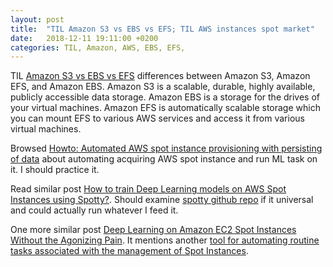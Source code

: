 ```yaml
---
layout: post
title:  "TIL Amazon S3 vs EBS vs EFS; TIL AWS instances spot market"
date:   2018-12-11 19:11:00 +0200
categories: TIL, Amazon, AWS, EBS, EFS, 
---
```

TIL [Amazon S3 vs EBS vs EFS](https://www.cloudberrylab.com/resources/blog/amazon-s3-vs-ebs-vs-efs/) differences between Amazon S3, Amazon EFS, and Amazon EBS. Amazon S3 is a scalable, durable, highly available, publicly accessible data storage. Amazon EBS is a storage for the drives of your virtual machines. Amazon EFS is automatically scalable storage which you can mount EFS to various AWS services and access it from various virtual machines.

Browsed [Howto: Automated AWS spot instance provisioning with persisting of data](https://medium.com/@radekosmulski/automated-aws-spot-instance-provisioning-with-persisting-of-data-ce2b32bdc102) about automating acquiring AWS spot instance and run ML task on it. I should practice it.

Read similar post [How to train Deep Learning models on AWS Spot Instances using Spotty?](https://towardsdatascience.com/how-to-train-deep-learning-models-on-aws-spot-instances-using-spotty-8d9e0543d365). Should examine [spotty github repo](https://github.com/apls777/spotty) if it universal and could actually run whatever I feed it.

One more similar post [Deep Learning on Amazon EC2 Spot Instances Without the Agonizing Pain](https://hackernoon.com/deep-learning-on-amazon-ec2-spot-instances-without-the-agonizing-pain-4cedf9b129c4). It mentions another [tool for automating routine tasks associated with the management of Spot Instances](https://github.com/Coderik/portal-gun).
